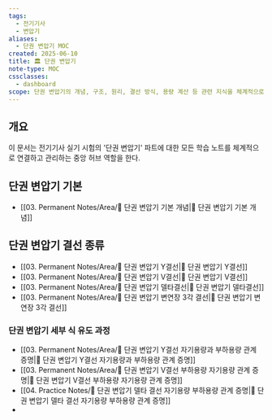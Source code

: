 ```yaml
---
tags:
  - 전기기사
  - 변압기
aliases:
  - 단권 변압기 MOC
created: 2025-06-10
title: 🏛️ 단권 변압기
note-type: MOC
cssclasses:
  - dashboard
scope: 단권 변압기의 개념, 구조, 원리, 결선 방식, 용량 계산 등 관련 지식을 체계적으로 구조화하고 학습 자료를 연결.
---
```


## 개요
이 문서는 전기기사 실기 시험의 '단권 변압기' 파트에 대한 모든 학습 노트를 체계적으로 연결하고 관리하는 중앙 허브 역할을 한다.

## 단권 변압기 기본
- [[03. Permanent Notes/Area/📝 단권 변압기 기본 개념|📝 단권 변압기 기본 개념]]

## 단권 변압기 결선 종류
- [[03. Permanent Notes/Area/📝 단권 변압기 Y결선|📝 단권 변압기 Y결선]]
- [[03. Permanent Notes/Area/📝 단권 변압기 V결선|📝 단권 변압기 V결선]]
- [[03. Permanent Notes/Area/📝 단권 변압기 델타결선|📝 단권 변압기 델타결선]]
- [[03. Permanent Notes/Area/📝 단권 변압기 변연장 3각 결선|📝 단권 변압기 변연장 3각 결선]]


### 단권 변압기 세부 식 유도 과정
- [[03. Permanent Notes/Area/📝 단권 변압기 Y결선 자기용량과 부하용량 관계 증명|📝 단권 변압기 Y결선 자기용량과 부하용량 관계 증명]]
- [[03. Permanent Notes/Area/📝 단권 변압기 V결선 부하용량 자기용량 관계 증명|📝 단권 변압기 V결선 부하용량 자기용량 관계 증명]]
- [[04. Practice Notes/📝 단권 변압기 델타 결선 자기용량 부하용량 관계 증명|📝 단권 변압기 델타 결선 자기용량 부하용량 관계 증명]]
- 
